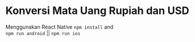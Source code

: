 # Konversi Mata Uang Rupiah dan USD
Menggunakan React Native
```npm install``` and <br />
```npm run android``` || ```npm run ios```
